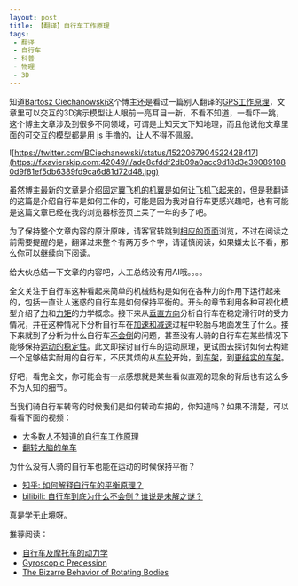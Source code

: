 ```yaml
---
layout: post
title: 【翻译】自行车工作原理
tags:
 - 翻译
 - 自行车
 - 科普
 - 物理
 - 3D
---
```


知道[Bartosz Ciechanowski](https://ciechanow.ski/)这个博主还是看过一篇别人翻译的[GPS工作原理](https://pages.longtian.info/gps/)，文章里可以交互的3D演示模型让人眼前一亮耳目一新，不看不知道，一看吓一跳，这个博主文章涉及到很多不同领域，可谓是上知天文下知地理，而且他说他文章里面的可交互的模型都是用 js 手撸的，让人不得不佩服。

![https://twitter.com/BCiechanowski/status/1522067904522428417](https://f.xavierskip.com:42049/i/ade8cfddf2db09a0acc9d18d3e390891080d9f81ef5db6389fd9ca6d81d72d48.jpg)

虽然博主最新的文章是介绍[固定翼飞机的机翼是如何让飞机飞起来的](https://ciechanow.ski/airfoil/)，但是我翻译的这篇是介绍自行车是如何工作的，可能是因为我对自行车更感兴趣吧，也有可能是这篇文章已经在我的浏览器标签页上呆了一年的多了吧。

为了保持整个文章内容的原汁原味，请客官转跳到[相应的页面](/project/bicycle/)浏览，不过在阅读之前需要提醒的是，翻译过来整个有两万多个字，请谨慎阅读，如果嫌太长不看，那么你可以继续向下阅读。

给大伙总结一下文章的内容吧，人工总结没有用AI哦。。。。

全文关注于自行车这种看起来简单的机械结构是如何在各种力的作用下运行起来的，包括一直让人迷惑的自行车是如何保持平衡的。开头的章节利用各种可视化模型介绍了[力](https://blog.xavierskip.com/project/bicycle/#forces)和[力矩](https://blog.xavierskip.com/project/bicycle/#moments)的力学概念。接下来从[垂直方向](https://blog.xavierskip.com/project/bicycle/#up-and-down)分析自行车在稳定滑行时的受力情况，并在这种情况下分析自行车在[加速和减速](https://blog.xavierskip.com/project/bicycle/#forwards-and-backwards)过程中轮胎与地面发生了什么。接下来就到了分析为什么自行车[不会倒](https://blog.xavierskip.com/project/bicycle/#left-and-right)的问题，甚至没有人骑的自行车在某些情况下能够保持[运动的稳定性](https://blog.xavierskip.com/project/bicycle/#stability)。此文即探讨自行车的运动原理，更试图去探讨如何去构建一个足够结实耐用的自行车，不厌其烦的从[车轮](https://blog.xavierskip.com/project/bicycle/#wheels)开始，到[车架](https://blog.xavierskip.com/project/bicycle/#simple-frame)，到[更结实的车架](https://blog.xavierskip.com/project/bicycle/#stresses-in-the-frame)。

好吧，看完全文，你可能会有一点感想就是某些看似直观的现象的背后也有这么多不为人知的细节。

当我们骑自行车转弯的时候我们是如何转动车把的，你知道吗？如果不清楚，可以看看下面的视频：

- [大多数人不知道的自行车工作原理](https://www.youtube.com/watch?v=9cNmUNHSBac)
- [翻转大脑的单车](https://www.youtube.com/watch?v=MFzDaBzBlL0)

为什么没有人骑的自行车也能在运动的时候保持平衡？

- [知乎: 如何解释自行车的平衡原理？](https://www.zhihu.com/question/29128228/answer/298599315)
- [bilibili: 自行车到底为什么不会倒？谁说是未解之谜？](https://www.bilibili.com/video/BV17H4y1T7LR/)

真是学无止境呀。

推荐阅读：

- [自行车及摩托车的动力学](https://zh.wikipedia.org/wiki/%E8%87%AA%E8%A1%8C%E8%BB%8A%E5%8F%8A%E6%91%A9%E6%89%98%E8%BB%8A%E7%9A%84%E5%8B%95%E5%8A%9B%E5%AD%B8)
- [Gyroscopic Precession](https://www.youtube.com/watch?v=ty9QSiVC2g0&t=55s)
- [The Bizarre Behavior of Rotating Bodies](https://www.youtube.com/watch?v=1VPfZ_XzisU)